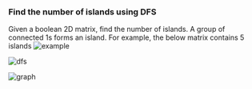 ### Find the number of islands using DFS

Given a boolean 2D matrix, find the number of islands. A group of connected 1s forms an island. For example, the below matrix contains 5 islands
![example](https://media.geeksforgeeks.org/wp-content/cdn-uploads/20190704154734/FindNumberOfIslands.png)

![dfs](https://camo.githubusercontent.com/aaad9e39961daf34d967c616edeb50abf3bf1235/68747470733a2f2f75706c6f61642e77696b696d656469612e6f72672f77696b6970656469612f636f6d6d6f6e732f372f37662f44657074682d46697273742d5365617263682e676966)

![graph](https://media.geeksforgeeks.org/wp-content/uploads/connectedcomponents.png)


